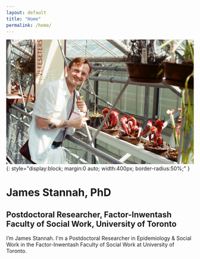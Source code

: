 ```yaml
---
layout: default
title: "Home"
permalink: /home/
---
```


![James Stannah](assets/images/leiden.jpg){: style="display:block; margin:0 auto; width:400px; border-radius:50%;" }

# James Stannah, PhD
## Postdoctoral Researcher, Factor-Inwentash Faculty of Social Work, University of Toronto

I’m James Stannah. I'm a Postdoctoral Researcher in Epidemiology & Social Work in the Factor-Inwentash Faculty of Social Work at University of Toronto.


